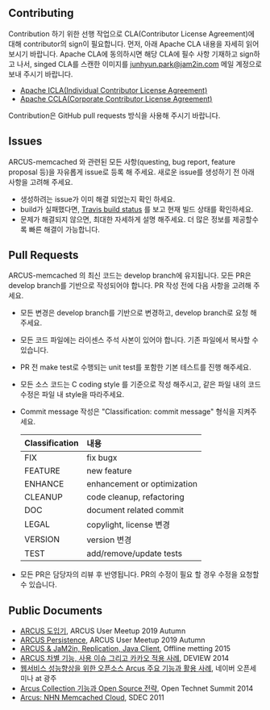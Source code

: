 ## Contributing
Contribution 하기 위한 선행 작업으로 CLA(Contributor License Agreement)에 대해
contributor의 sign이 필요합니다. 먼저, 아래 Apache CLA 내용을 자세히 읽어보시기 바랍니다.
Apache CLA에 동의하시면 해당 CLA에 필수 사항 기재하고 sign하고 나서, singed CLA를 스캔한 이미지를
junhyun.park@jam2in.com 메일 계정으로 보내 주시기 바랍니다.

- [Apache ICLA(Individual Contributor License Agreement)](http://www.apache.org/licenses/icla.pdf)
- [Apache CCLA(Corporate Contributor License Agreement)](http://www.apache.org/licenses/cla-corporate.txt)

Contribution은 GitHub pull requests 방식을 사용해 주시기 바랍니다.

## Issues
ARCUS-memcached 와 관련된 모든 사항(questing, bug report, feature proposal 등)을 자유롭게 issue로 등록 해 주세요.
새로운 issue를 생성하기 전 아래 사항을 고려해 주세요.
- 생성하려는 issue가 이미 해결 되었는지 확인 하세요.
- build가 실패했다면, [Travis build status](https://travis-ci.org/naver/arcus-memcached) 를 보고 현재 빌드 상태를 확인하세요.
- 문제가 해결되지 않으면, 최대한 자세하게 설명 해주세요. 더 많은 정보를 제공할수록 빠른 해결이 가능합니다.

## Pull Requests
ARCUS-memcached 의 최신 코드는 develop branch에 유지됩니다. 모든 PR은 develop branch를 기반으로 작성되어야 합니다.
PR 작성 전에 다음 사항을 고려해 주세요.
- 모든 변경은 develop branch를 기반으로 변경하고, develop branch로 요청 해주세요.
- 모든 코드 파일에는 라이센스 주석 사본이 있어야 합니다. 기존 파일에서 복사할 수 있습니다.
- PR 전 make test로 수행되는 unit test를 포함한 기본 테스트를 진행 해주세요.
- 모든 소스 코드는 C coding style 를 기준으로 작성 해주시고, 같은 파일 내의 코드 수정은 파일 내 style을 따라주세요.
- Commit message 작성은 "Classification: commit message" 형식을 지켜주세요.
  
  |Classification|내용|
  |:-------------|:----|
  |FIX|fix bugx|
  |FEATURE|new feature|
  |ENHANCE|enhancement or optimization|
  |CLEANUP|code cleanup, refactoring|
  |DOC|document related commit|
  |LEGAL|copylight, license 변경|
  |VERSION|version 변경|
  |TEST|add/remove/update tests|

- 모든 PR은 담당자의 리뷰 후 반영됩니다. PR의 수정이 필요 할 경우 수정을 요청할 수 있습니다.

## Public Documents
- [ARCUS 도입기](https://www.slideshare.net/JaM2in/arcus-190620954), ARCUS User Meetup 2019 Autumn
- [ARCUS Persistence](https://www.slideshare.net/JaM2in/arcus-persistence), ARCUS User Meetup 2019 Autumn
- [ARCUS & JaM2in, Replication, Java Client](https://www.slideshare.net/JaM2in/arcus-offline-meeting-2015-05-20-1), Offline metting 2015
- [ARCUS 차별 기능, 사용 이슈 그리고 카카오 적용 사례](https://www.slideshare.net/JaM2in/arcus-offline-meeting-2015-05-20-1), DEVIEW 2014
- [웹서비스 성능향상을 위한 오픈소스 Arcus 주요 기능과 활용 사례](https://www.slideshare.net/deview/2b3arcus), 네이버 오픈세미나 at 광주
- [Arcus Collection 기능과 Open Source 전략](https://www.slideshare.net/deview/3aruc), Open Technet Summit 2014
- [Arcus: NHN Memcached Cloud](https://www.slideshare.net/sdec2011/sdec2011-arcus-nhn-memcached-cloud-8467157), SDEC 2011
